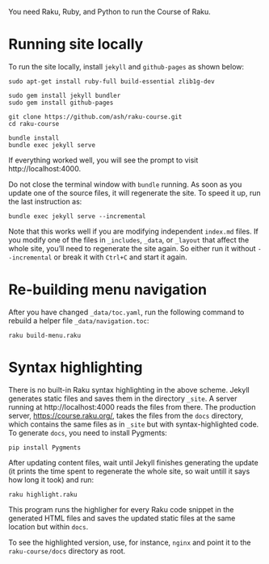 You need Raku, Ruby, and Python to run the Course of Raku.

# Running site locally

To run the site locally, install `jekyll` and `github-pages` as shown below:

    sudo apt-get install ruby-full build-essential zlib1g-dev

    sudo gem install jekyll bundler
    sudo gem install github-pages

    git clone https://github.com/ash/raku-course.git
    cd raku-course

    bundle install
    bundle exec jekyll serve

If everything worked well, you will see the prompt to visit http://localhost:4000.

Do not close the terminal window with `bundle` running. As soon as you update one of the source files, it will regenerate the site. To speed it up, run the last instruction as:

    bundle exec jekyll serve --incremental

Note that this works well if you are modifying independent `index.md` files. If you modify one of the files in `_includes`, `_data`, or `_layout` that affect the whole site, you’ll need to regenerate the site again. So either run it without `--incremental` or break it with `Ctrl+C` and start it again.

# Re-building menu navigation

After you have changed `_data/toc.yaml`, run the following command to rebuild a helper file `_data/navigation.toc`:

    raku build-menu.raku

# Syntax highlighting

There is no built-in Raku syntax highlighting in the above scheme. Jekyll generates static files and saves them in the directory `_site`. A server running at http://localhost:4000 reads the files from there. The production server, https://course.raku.org/, takes the files from the `docs` directory, which contains the same files as in `_site` but with syntax-highlighted code. To generate `docs`, you need to install Pygments:

    pip install Pygments

After updating content files, wait until Jekyll finishes generating the update (it prints the time spent to regenerate the whole site, so wait untill it says how long it took) and run:

    raku highlight.raku

This program runs the highligher for every Raku code snippet in the generated HTML files and saves the updated static files at the same location but within `docs`.

To see the highlighted version, use, for instance, `nginx` and point it to the `raku-course/docs` directory as root.
